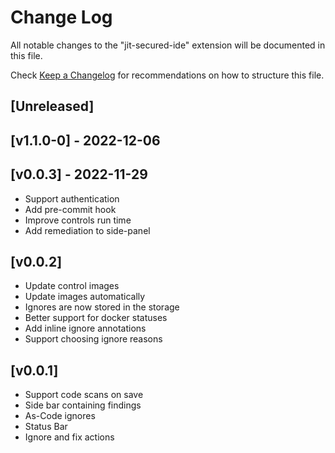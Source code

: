 # Change Log

All notable changes to the "jit-secured-ide" extension will be documented in this file.

Check [Keep a Changelog](http://keepachangelog.com/) for recommendations on how to structure this file.

## [Unreleased]


## [v1.1.0-0] - 2022-12-06


## [v0.0.3] - 2022-11-29

- Support authentication
- Add pre-commit hook
- Improve controls run time
- Add remediation to side-panel

## [v0.0.2]

- Update control images
- Update images automatically
- Ignores are now stored in the storage
- Better support for docker statuses
- Add inline ignore annotations
- Support choosing ignore reasons
## [v0.0.1]

- Support code scans on save
- Side bar containing findings
- As-Code ignores
- Status Bar
- Ignore and fix actions
